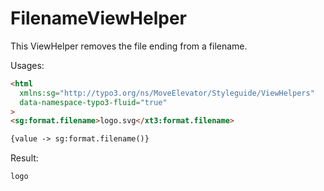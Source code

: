 # FilenameViewHelper

This ViewHelper removes the file ending from a filename.

Usages:
```html
<html
  xmlns:sg="http://typo3.org/ns/MoveElevator/Styleguide/ViewHelpers"
  data-namespace-typo3-fluid="true"
>
<sg:format.filename>logo.svg</xt3:format.filename>

{value -> sg:format.filename()}
```

Result:
```
logo
```
